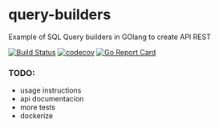 # query-builders

Example of SQL Query builders in GOlang to create API REST

[![Build Status](https://travis-ci.org/Demitroi/query-builders.svg?branch=master)](https://travis-ci.org/Demitroi/query-builders)
[![codecov](https://codecov.io/gh/Demitroi/query-builders/branch/master/graph/badge.svg)](https://codecov.io/gh/Demitroi/query-builders)
[![Go Report Card](https://goreportcard.com/badge/github.com/Demitroi/query-builders)](https://goreportcard.com/report/github.com/Demitroi/query-builders)

### TODO:

* usage instructions
* api documentacion
* more tests
* dockerize
